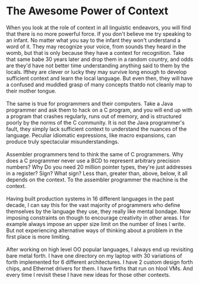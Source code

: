 The Awesome Power of Context
============================

When you look at the role of context in all linguistic endeavors, you will find that there is no more powerful force. If you don&#39;t believe me try speaking to an infant. No matter what you say to the infant they won&#39;t understand a word of it. They may recognize your voice, from sounds they heard in the womb, but that is only because they have a context for recognition. Take that same babe 30 years later and drop them in a random country, and odds are they&#39;d have not better time understanding anything said to them by the locals. Ifthey are clever or lucky they may survive long enough to develop sufficient context and learn the local language. But even then, they will have a confused and muddled grasp of many concepts thatdo not cleanly map to their mother tongue. <br><br>The same is true for programmers and their computers. Take a Java programmer and ask them to hack on a C program, and you will end up with a program that crashes regularly, runs out of memory, and is structured poorly by the norms of the C community. It is not the Java programmer&#39;s fault, they simply lack sufficient context to understand the nuances of the language. Peculiar idiomatic expressions, like macro expansions, can produce truly spectacular misunderstandings. <br><br>Assembler programmers tend to think the same of C programmers. Why does a C programmer never use a BCD to represent arbitrary precision numbers?  Why Do you need 20 million pointer types, they&#39;re just addresses in a register?  Sign? What sign?  Less than, greater than, above, below, it all depends on the context. To the assembler programmer the machine is the context. <br><br>Having built production systems in 16 different languages in the past decade, I can say this for the vast majority of programmers who define themselves by the language they use, they really like mental bondage. Now imposing constraints on though to encourage creativity in other areas. I for example always impose an upper size limit on the number of lines I write. But not experiencing alternative ways of thinking about a problem in the first place is more limiting. <br><br>After working on high level OO popular languages, I always end up revisiting bare metal forth. I have one directory on my laptop with 30 variations of forth implemented for 6 different architectures. I have 2 custom design forth chips, and Ethernet drivers for them. I have firths that run on hlool VMs. And every time I revisit these I have new ideas for those other contexts. 